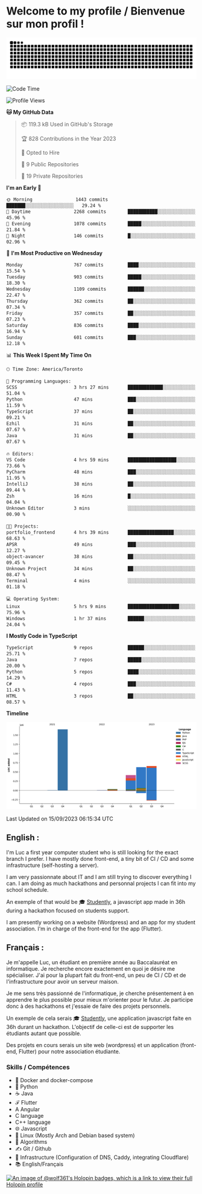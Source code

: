 # Welcome to my profile / Bienvenue sur mon profil !

![snake gif](https://github.com/wolf-361/wolf-361/blob/output/github-contribution-grid-snake.svg)

<!--START_SECTION:waka-->
![Code Time](http://img.shields.io/badge/Code%20Time-335%20hrs%2022%20mins-blue)

![Profile Views](http://img.shields.io/badge/Profile%20Views-0-blue)

**🐱 My GitHub Data** 

> 📦 119.3 kB Used in GitHub's Storage 
 > 
> 🏆 828 Contributions in the Year 2023
 > 
> 💼 Opted to Hire
 > 
> 📜 9 Public Repositories 
 > 
> 🔑 19 Private Repositories 
 > 
**I'm an Early 🐤** 

```text
🌞 Morning                1443 commits        ███████░░░░░░░░░░░░░░░░░░   29.24 % 
🌆 Daytime                2268 commits        ███████████░░░░░░░░░░░░░░   45.96 % 
🌃 Evening                1078 commits        █████░░░░░░░░░░░░░░░░░░░░   21.84 % 
🌙 Night                  146 commits         █░░░░░░░░░░░░░░░░░░░░░░░░   02.96 % 
```
📅 **I'm Most Productive on Wednesday** 

```text
Monday                   767 commits         ████░░░░░░░░░░░░░░░░░░░░░   15.54 % 
Tuesday                  903 commits         █████░░░░░░░░░░░░░░░░░░░░   18.30 % 
Wednesday                1109 commits        ██████░░░░░░░░░░░░░░░░░░░   22.47 % 
Thursday                 362 commits         ██░░░░░░░░░░░░░░░░░░░░░░░   07.34 % 
Friday                   357 commits         ██░░░░░░░░░░░░░░░░░░░░░░░   07.23 % 
Saturday                 836 commits         ████░░░░░░░░░░░░░░░░░░░░░   16.94 % 
Sunday                   601 commits         ███░░░░░░░░░░░░░░░░░░░░░░   12.18 % 
```


📊 **This Week I Spent My Time On** 

```text
🕑︎ Time Zone: America/Toronto

💬 Programming Languages: 
SCSS                     3 hrs 27 mins       █████████████░░░░░░░░░░░░   51.04 % 
Python                   47 mins             ███░░░░░░░░░░░░░░░░░░░░░░   11.59 % 
TypeScript               37 mins             ██░░░░░░░░░░░░░░░░░░░░░░░   09.21 % 
Ezhil                    31 mins             ██░░░░░░░░░░░░░░░░░░░░░░░   07.67 % 
Java                     31 mins             ██░░░░░░░░░░░░░░░░░░░░░░░   07.67 % 

🔥 Editors: 
VS Code                  4 hrs 59 mins       ██████████████████░░░░░░░   73.66 % 
PyCharm                  48 mins             ███░░░░░░░░░░░░░░░░░░░░░░   11.95 % 
IntelliJ                 38 mins             ██░░░░░░░░░░░░░░░░░░░░░░░   09.44 % 
Zsh                      16 mins             █░░░░░░░░░░░░░░░░░░░░░░░░   04.04 % 
Unknown Editor           3 mins              ░░░░░░░░░░░░░░░░░░░░░░░░░   00.90 % 

🐱‍💻 Projects: 
portfolio_frontend       4 hrs 39 mins       █████████████████░░░░░░░░   68.63 % 
APSR                     49 mins             ███░░░░░░░░░░░░░░░░░░░░░░   12.27 % 
object-avancer           38 mins             ██░░░░░░░░░░░░░░░░░░░░░░░   09.45 % 
Unknown Project          34 mins             ██░░░░░░░░░░░░░░░░░░░░░░░   08.47 % 
Terminal                 4 mins              ░░░░░░░░░░░░░░░░░░░░░░░░░   01.18 % 

💻 Operating System: 
Linux                    5 hrs 9 mins        ███████████████████░░░░░░   75.96 % 
Windows                  1 hr 37 mins        ██████░░░░░░░░░░░░░░░░░░░   24.04 % 
```

**I Mostly Code in TypeScript** 

```text
TypeScript               9 repos             ██████░░░░░░░░░░░░░░░░░░░   25.71 % 
Java                     7 repos             █████░░░░░░░░░░░░░░░░░░░░   20.00 % 
Python                   5 repos             ████░░░░░░░░░░░░░░░░░░░░░   14.29 % 
C#                       4 repos             ███░░░░░░░░░░░░░░░░░░░░░░   11.43 % 
HTML                     3 repos             ██░░░░░░░░░░░░░░░░░░░░░░░   08.57 % 
```



**Timeline**

![Lines of Code chart](https://raw.githubusercontent.com/wolf-361/wolf-361/main/assets/bar_graph.png)


 Last Updated on 15/09/2023 06:15:34 UTC
<!--END_SECTION:waka-->

## English : 

I'm Luc a first year computer student who is still looking for the exact branch I prefer. I have mostly done front-end, a tiny bit of CI / CD and some infrastructure (self-hosting a server).

I am very passionnate about IT and I am still trying to discover everything I can. I am doing as much hackathons and personnal projects I can fit into my school schedule.

An exemple of that would be 🎓 [Studently](https://github.com/wolf-361/Studently-CodeJam12), a javascript app made in 36h during a hackathon focused on students support.

I am presently working on a website (Wordpress) and an app for my student association. I'm in charge of the front-end for the app (Flutter).

## Français :

Je m'appelle Luc, un étudiant en première année au Baccalauréat en informatique. Je recherche encore exactement en quoi je désire me spécialiser. J'ai pour la plupart fait du front-end, un peu de CI / CD et de l'infrastructure pour avoir un serveur maison.

Je me sens très passionné de l'informatique, je cherche présentement à en apprendre le plus possible pour mieux m'orienter pour le futur. Je participe donc à des hackathons et j'essaie de faire des projets personnels.

Un exemple de cela serais 🎓 [Studently](https://github.com/wolf-361/Studently-CodeJam12), une application javascript faite en 36h durant un hackathon. L'objectif de celle-ci est de supporter les étudiants autant que possible.

Des projets en cours serais un site web (wordpress) et un application (front-end, Flutter) pour notre association étudiante.

###  Skills / Compétences

* 🐋 Docker and docker-compose
* 🐍 Python
* ☕ Java
* ℱ Flutter
* A Angular
* C language
* C++ language
* 🌐 Javascript
* 🐧 Linux (Mostly Arch and Debian based system)
* 🧩 Algorithms
* ✍️ Git / Github
* 📜 Infrastructure (Configuration of DNS, Caddy, integrating Cloudflare)
* 📚 English/Français

[![An image of @wolf361's Holopin badges, which is a link to view their full Holopin profile](https://holopin.me/wolf361)](https://holopin.io/@wolf361)



